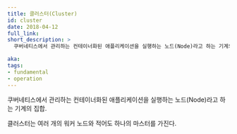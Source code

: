 ```yaml
---
title: 클러스터(Cluster)
id: cluster
date: 2018-04-12
full_link:
short_description: >
  쿠버네티스에서 관리하는 컨테이너화된 애플리케이션을 실행하는 노드(Node)라고 하는 기계의 집합.

aka:
tags:
- fundamental
- operation
---
```

 쿠버네티스에서 관리하는 컨테이너화된 애플리케이션을 실행하는 노드(Node)라고 하는 기계의 집합.

<!--more-->

클러스터는 여러 개의 워커 노드와 적어도 하나의 마스터를 가진다.


